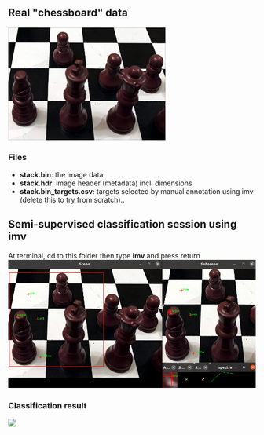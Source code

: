 ## Real "chessboard" data
<img src="stack.bin.png" width="320">

### Files
* **stack.bin**: the image data
* **stack.hdr**: image header (metadata) incl. dimensions
* **stack.bin_targets.csv**: targets selected by manual annotation using imv (delete this to try from scratch)..

## Semi-supervised classification session using imv
At terminal, cd to this folder then type **imv** and press return
<img src="session.png" width="530">

### Classification result
<img src="stack.bin_kmeans.bin.png" width="640">
